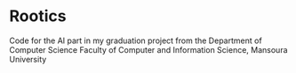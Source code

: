 
# Rootics
Code for the AI part in my graduation project from the Department of Computer Science Faculty of Computer and Information Science, Mansoura University
